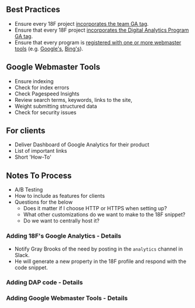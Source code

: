 


## Best Practices 
* Ensure every 18F project [incorporates the team GA tag](https://github.com/18F/analytics/blob/master/procedures.md#adding-18fs-google-analytics---details).
* Ensure that every 18F project [incorporates the Digital Analytics Program GA tag](https://github.com/18F/analytics/blob/master/procedures.md#adding-dap-code---details).  
* Ensure that every program is [registered with one or more webmaster tools](https://github.com/18F/analytics/blob/master/procedures.md#adding-google-webmaster-tools---details) (e.g. [Google's](https://www.google.com/webmasters/tools/home?hl=en), [Bing's](http://www.bing.com/toolbox/webmaster)).  


## Google Webmaster Tools 
* Ensure indexing 
* Check for index errors 
* Check Pagespeed Insights 
* Review search terms, keywords, links to the site, 
* Weight submitting structured data 
* Check for security issues


## For clients
* Deliver Dashboard of Google Analytics for their product 
* List of important links 
* Short 'How-To'  


## Notes To Process
* A/B Testing 
* How to include as features for clients
* Questions for the below
  * Does it matter if I choose HTTP or HTTPS when setting up? 
  * What other customizations do we want to make to the 18F snippet?  
  * Do we want to centrally host it?  

### Adding 18F's Google Analytics - Details
* Notify Gray Brooks of the need by posting in the `analytics` channel in Slack.  
* He will generate a new property in the 18F profile and respond with the code snippet.  



### Adding DAP code - Details  

### Adding Google Webmaster Tools - Details   




